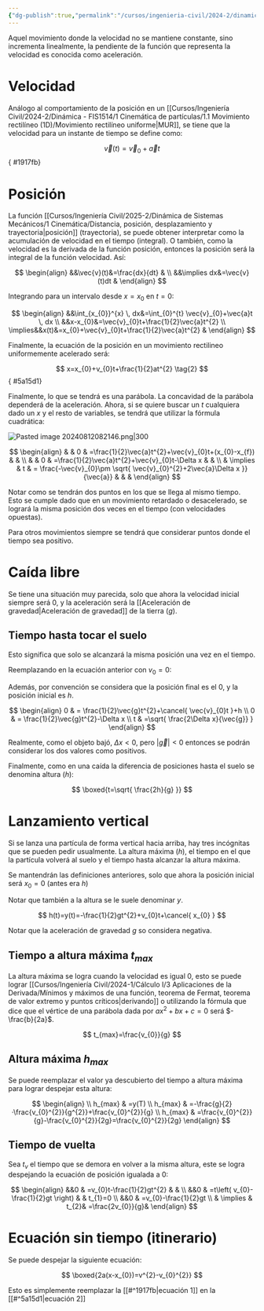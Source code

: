 ```yaml
---
{"dg-publish":true,"permalink":"/cursos/ingenieria-civil/2024-2/dinamica-fis-1514/1-cinematica-de-particulas/1-1-movimiento-rectilineo-1-d/movimiento-rectilineo-uniformemente-acelerado-y-caida-libre/","tags":["ExFIS1514"]}
---
```



Aquel movimiento donde la velocidad no se mantiene constante, sino incrementa linealmente, la pendiente de la función que representa la velocidad es conocida como aceleración.

# Velocidad

Análogo al comportamiento de la posición en un [[Cursos/Ingeniería Civil/2024-2/Dinámica - FIS1514/1 Cinemática de partículas/1.1 Movimiento rectilíneo (1D)/Movimiento rectilíneo uniforme\|MUR]], se tiene que la velocidad para un instante de tiempo se define como:

$$
\vec{v}(t)=\vec{v}_{0}+\vec{a}t \tag{1}
$$
{ #1917fb}


# Posición

La función [[Cursos/Ingeniería Civil/2025-2/Dinámica de Sistemas Mecánicos/1 Cinemática/Distancia, posición, desplazamiento y trayectoria\|posición]] (trayectoria), se puede obtener interpretar como la acumulación de velocidad en el tiempo (integral). O también, como la velocidad es la derivada de la función posición, entonces la posición será la integral de la función velocidad. Así:

$$
\begin{align}
&&\vec{v}(t)&=\frac{dx}{dt}  &  \\
&&\implies dx&=\vec{v}(t)dt & 
\end{align}
$$

Integrando para un intervalo desde $x=x_{0}$ en $t=0$:

$$
\begin{align}
&&\int_{x_{0}}^{x}  \, dx&=\int_{0}^{t} \vec{v}_{0}+\vec{a}t \, dx \\
&&x-x_{0}&=\vec{v}_{0}t+\frac{1}{2}\vec{a}t^{2} \\
 \implies&&x(t)&=x_{0}+\vec{v}_{0}t+\frac{1}{2}\vec{a}t^{2} & 
\end{align}
$$

Finalmente, la ecuación de la posición en un movimiento rectilineo uniformemente acelerado será:

$$
x=x_{0}+v_{0}t+\frac{1}{2}at^{2} \tag{2}
$$
{ #5a15d1}


Finalmente, lo que se tendrá es una parábola. La concavidad de la parábola dependerá de la aceleración. Ahora, si se quiere buscar un $t$ cualquiera dado un $x$ y el resto de variables, se tendrá que utilizar la fórmula cuadrática:

![Pasted image 20240812082146.png|300](/img/user/Cursos/Ingenier%C3%ADa%20Civil/2024-2/Din%C3%A1mica%20-%20FIS1514/1%20Cinem%C3%A1tica%20de%20part%C3%ADculas/1.1%20Movimiento%20rectil%C3%ADneo%20(1D)/attachments/Pasted%20image%2020240812082146.png)

$$
\begin{align}
 &  & 0 & =\frac{1}{2}\vec{a}t^{2}+\vec{v}_{0}t+(x_{0}-x_{f}) &  &  \\
 &  & 0 & =\frac{1}{2}\vec{a}t^{2}+\vec{v}_{0}t-\Delta x &  &  \\
 & \implies & t & = \frac{-\vec{v}_{0}\pm \sqrt{ \vec{v}_{0}^{2}+2\vec{a}\Delta x }}{\vec{a}} &  &  & 
\end{align}
$$

Notar como se tendrán dos puntos en los que se llega al mismo tiempo. Esto se cumple dado que en un movimiento retardado o desacelerado, se logrará la misma posición dos veces en el tiempo (con velocidades opuestas).

Para otros movimientos siempre se tendrá que considerar puntos donde el tiempo sea positivo.

# Caída libre

Se tiene una situación muy parecida, solo que ahora la velocidad inicial siempre será 0, y la aceleración será la [[Aceleración de gravedad\|Aceleración de gravedad]] de la tierra ($g$).

## Tiempo hasta tocar el suelo

Esto significa que solo se alcanzará la misma posición una vez en el tiempo.

Reemplazando en la ecuación anterior con $v_{0}=0$:

Además, por convención se considera que la posición final es el 0, y la posición inicial es $h$.

$$
\begin{align}
0 & = \frac{1}{2}\vec{g}t^{2}+\cancel{ \vec{v}_{0}t }+h \\
0 & = \frac{1}{2}\vec{g}t^{2}-\Delta x \\
t & =\sqrt{ \frac{2\Delta x}{\vec{g}} }
\end{align}
$$

Realmente, como el objeto bajó, $\Delta x<0$, pero $|\vec{g}|<0$ entonces se podrán considerar los dos valores como positivos.

Finalmente, como en una caída la diferencia de posiciones hasta el suelo se denomina altura ($h$):

$$
\boxed{t=\sqrt{ \frac{2h}{g} }} 
$$
# Lanzamiento vertical

Si se lanza una partícula de forma vertical hacia arriba, hay tres incógnitas que se pueden pedir usualmente. La altura máxima ($h$), el tiempo en el que la partícula volverá al suelo y el tiempo hasta alcanzar la altura máxima.

Se mantendrán las definiciones anteriores, solo que ahora la posición inicial será $x_{0}=0$ (antes era $h$)

Notar que también a la altura se le suele denominar $y$.

$$
h(t)=y(t)=-\frac{1}{2}gt^{2}+v_{0}t+\cancel{ x_{0} }
$$

Notar que la aceleración de gravedad $g$ so considera negativa.

## Tiempo a altura máxima $t_{max}$

La altura máxima se logra cuando la velocidad es igual $0$, esto se puede lograr [[Cursos/Ingeniería Civil/2024-1/Cálculo I/3 Aplicaciones de la Derivada/Mínimos y máximos de una función, teorema de Fermat, teorema de valor extremo y puntos críticos\|derivando]] o utilizando la fórmula que dice que el vértice de una parábola dada por $ax^{2}+bx+c=0$ será $-\frac{b}{2a}$.

$$
t_{max}=\frac{v_{0}}{g}
$$
## Altura máxima $h_{max}$

Se puede reemplazar el valor ya descubierto del tiempo a altura máxima para lograr despejar esta altura:

$$
\begin{align} \\
h_{max} & =y(T) \\
h_{max} & =-\frac{g}{2} ·\frac{v_{0}^{2}}{g^{2}}+\frac{v_{0}^{2}}{g} \\
h_{max} & =\frac{v_{0}^{2}}{g}-\frac{v_{0}^{2}}{2g}=\frac{v_{0}^{2}}{2g}
\end{align}
$$
## Tiempo de vuelta

Sea $t_{v}$ el tiempo que se demora en volver a la misma altura, este se logra despejando la ecuación de posición igualada a 0:

$$
\begin{align}
&&0 & =v_{0}t-\frac{1}{2}gt^{2} &  &  \\
&&0 & =t\left( v_{0}-\frac{1}{2}gt \right) &  & t_{1}=0 \\
&&0 & =v_{0}-\frac{1}{2}gt \\
 & \implies &  t_{2}& =\frac{2v_{0}}{g}& 
\end{align}
$$
# Ecuación sin tiempo (itinerario)

Se puede despejar la siguiente ecuación:

$$
\boxed{2a(x-x_{0})=v^{2}-v_{0}^{2}} 
$$

Esto es simplemente reemplazar la [[#^1917fb|ecuación 1]] en la [[#^5a15d1|ecuación 2]]  